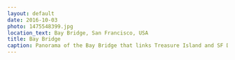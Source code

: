 ```yaml
---
layout: default
date: 2016-10-03
photo: 1475548399.jpg
location_text: Bay Bridge, San Francisco, USA
title: Bay Bridge
caption: Panorama of the Bay Bridge that links Treasure Island and SF Downtown.
---
```

